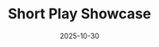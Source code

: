 ---
layout: show-info
slug: fall-short-plays
hidden: false


title: Short Play Showcase
subheader:
description: 
  - Join us for this quarter's Short Play Showcase! Every fall and winter quarter, we produce one or more short plays, often student-written. These shows are a great opportunity to get involved at a lower level of commitment. If you're interested in being a part of a future short play, subscribe to the <a href="/listhosts">UT General Listhost</a>.
access_note:


year: 2025
quarter: Fall
week: 5
location: FXK Theater
location_link: /locations/fxk
season: 2025-2026 Shows
date: 2025-10-30


tickets_link: https://uchicago-student-orgs.myshopify.com/collections/university-theater-ut/products/short-play-showcase-were-live


workshops:
- title: We're Live
  author: Nate LePelley
  description: "We're Live follows a college boy, Ky, who is looking to make it big as a streamer in the ever-changing environment of content creators. As he changes his plans and ideas to grow an ever-increasing following, what does he have to sacrifice in order to make his dream a reality? Will he have to alter who he is? Only time will tell how much needs to be lost so that he gains what he’s wanted."
  access_note: 

  roles: 
    # Cast: 
    #   bio_file: 
    # Production Staff:
    #   bio_file: 
  
  audition_contact: ###
    - name: Nate LePelly
      email: nlepelley@uchicago.edu
      role: Director
  production_contact: ###
    - name: Nate LePelly
      email: nlepelley@uchicago.edu
      role: Director
  
  vimeo_link: 

  signup_link: https://docs.google.com/document/d/1Gn4R73WES-rFZFNFmDD7PDVc2_RxfsRRrqWLKrJ-Ztc/edit?usp=drive_link
  sides_link: https://docs.google.com/document/d/1uUyjx8znsCOcAmrej3-FS6XtxSoZbuAKPg6LSjNp0GE/edit?usp=drive_link
  other_links: ###
    More Info: https://drive.google.com/drive/folders/1Tsv_cwpqHqdJO8fkq5I3wPWURjhpQgfD?usp=drive_link
---